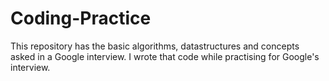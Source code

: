 # Coding-Practice

This repository has the basic algorithms, datastructures and concepts asked in a Google interview.
I wrote that code while practising for Google's interview.
